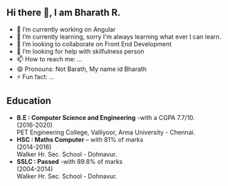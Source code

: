 ## Hi there 👋, I am Bharath R.

<!--
**RSBHARATHRS/RSBHARATHRS** is a ✨ _special_ ✨ repository because its `README.md` (this file) appears on your GitHub profile.-->



- 🔭 I’m currently working on Angular
- 🌱 I’m currently learning, sorry I'm always learning what ever I can learn.
- 👯 I’m looking to collaborate on Front End Development
- 🤔 I’m looking for help with skilfulness person
- 📫 How to reach me: ...
- 😄 Pronouns: Not Barath, My name id Bharath
- ⚡ Fun fact: ...

## Education
- **B.E : Computer Science and Engineering**  -with a CGPA 7.7/10. &nbsp;&nbsp;&nbsp;&nbsp;&nbsp;&nbsp;&nbsp; (2016-2020)  
  PET Engineering College, Valliyoor,
  Anna University - Chennai.  
- **HSC : Maths Computer** – with 81% of marks &nbsp;&nbsp;&emsp;&emsp;&emsp;&emsp;&emsp;&emsp;&emsp;&emsp;&emsp;&nbsp;&nbsp;  (2014-2016)  
  Walker Hr. Sec. School - Dohnavur.  
- **SSLC : Passed** -with 89.8% of marks  &emsp;&emsp;&emsp;&emsp;&emsp;&emsp;&emsp;&emsp;&emsp;&nbsp;&emsp;&emsp;&emsp;&emsp;&emsp;(2004-2014)  
  Walker Hr. Sec. School - Dohnavur.
